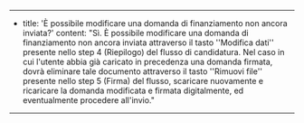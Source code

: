 ---
  - title: 'È possibile modificare una domanda di finanziamento non ancora inviata?'
    content: "Sì. È possibile modificare una domanda di finanziamento non ancora inviata attraverso il tasto ''Modifica dati'' presente nello step 4 (Riepilogo) del flusso di candidatura. Nel caso in cui l'utente abbia già caricato in precedenza una domanda firmata, dovrà eliminare tale documento attraverso il tasto ''Rimuovi file'' presente nello step 5 (Firma) del flusso, scaricare nuovamente e ricaricare la domanda modificata e firmata digitalmente, ed eventualmente procedere all'invio."
---